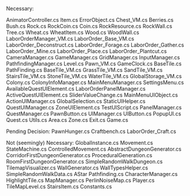 Necessary:

AnimatorController.cs
Item.cs
ErrorObject.cs
Chest_VM.cs
Berries.cs
Bush.cs
Rock.cs
RockCoin.cs
Coin.cs
RockResource.cs
RockWall.cs
Tree.cs
Wheat.cs
WheatItem.cs
Wood.cs
WoodWall.cs
LaborOrderManager_VM.cs
LaborOrder_Base_VM.cs
LaborOrder_Deconstruct.cs
LaborOrder_Forage.cs
LaborOrder_Gather.cs
LaborOrder_Mine.cs
LaborOrder_Place.cs
LaborOrder_Plantcut.cs
CameraManager.cs
GameManager.cs
GridManager.cs
InputManager.cs
PathfindingManager.cs
Level.cs
Pawn_VM.cs
GameClock.cs
BaseTile.cs
PathFinding.cs
BaseTile_VM.cs
GrassTile_VM.cs
SandTile_VM.cs
StairsTile_VM.cs
StoneTile_VM.cs
WaterTile_VM.cs
GlobalStorage_VM.cs
Colony.cs
ColonyInfoManager.cs
MainMenuManager.cs
SettingsMenu.cs
AvailableQuestUIElement.cs
LaborOrderPanelManager.cs
ActiveQuestUIElement.cs
SliderValueChange.cs
MainMenuUIObject.cs
ActionUIManager.cs
GlobalSelection.cs
StaticUIHelper.cs
QuestUIManager.cs
ZoneUIElement.cs
TestUIScript.cs
PanelManager.cs
QuestManager.cs
PawnButton.cs
UIManager.cs
UIButton.cs
PopupUI.cs
Quest.cs
Utils.cs
Area.cs
Zone.cs
Exit.cs
Game.cs

Pending Decision:
PawnHunger.cs
Craftbench.cs
LaborOrder_Craft.cs

Not (seemingly) Necessary:
GlobalInstance.cs
Movement.cs
StateMachine.cs
ControlledMovement.cs
AbstractDungeonGenerator.cs
CorridorFirstDungeonGenerator.cs
ProceduralGeneration.cs
RoomFirstDungeonGenerator.cs
SimpleRandomWalkDungeon.cs
TilemapVisualizer.cs
WallGenerator.cs
WallTypesHelper.cs
SimpleRandomWalkData.cs
AStar Pathfinding.cs
CharacterManager.cs
HighlightTile.cs
MapManager.cs
PerlinNoiseMap.cs
Player.cs
TileMapLevel.cs
StairsItem.cs
Constants.cs
